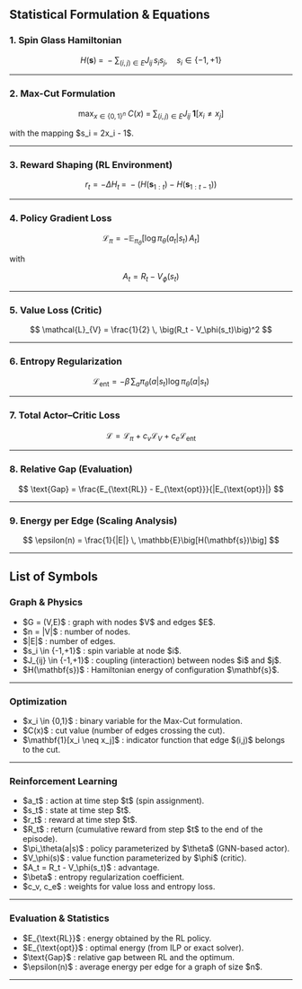 ## Statistical Formulation & Equations

### 1. Spin Glass Hamiltonian

$$
H(\mathbf{s}) \;=\; - \sum_{(i,j)\in E} J_{ij} \, s_i s_j, 
\quad s_i \in \{-1, +1\}
$$

---

### 2. Max-Cut Formulation

$$
\max_{x \in \{0,1\}^n} 
\; C(x) \;=\; \sum_{(i,j)\in E} J_{ij} \; \mathbf{1}[x_i \neq x_j]
$$

with the mapping \$s\_i = 2x\_i - 1\$.

---

### 3. Reward Shaping (RL Environment)

$$
r_t = -\Delta H_t \;=\; - \Big( H(\mathbf{s}_{1:t}) - H(\mathbf{s}_{1:t-1}) \Big)
$$

---

### 4. Policy Gradient Loss

$$
\mathcal{L}_{\pi} = - \mathbb{E}_{\pi_\theta} 
\left[ \log \pi_\theta(a_t|s_t) \, A_t \right]
$$

with

$$
A_t = R_t - V_\phi(s_t)
$$

---

### 5. Value Loss (Critic)

$$
\mathcal{L}_{V} = \frac{1}{2} \, \big(R_t - V_\phi(s_t)\big)^2
$$

---

### 6. Entropy Regularization

$$
\mathcal{L}_{\text{ent}} = - \beta \, 
\sum_{a} \pi_\theta(a|s_t) \log \pi_\theta(a|s_t)
$$

---

### 7. Total Actor–Critic Loss

$$
\mathcal{L} = \mathcal{L}_{\pi} + c_v \mathcal{L}_{V} + c_e \mathcal{L}_{\text{ent}}
$$

---

### 8. Relative Gap (Evaluation)

$$
\text{Gap} = 
\frac{E_{\text{RL}} - E_{\text{opt}}}{|E_{\text{opt}}|}
$$

---

### 9. Energy per Edge (Scaling Analysis)

$$
\epsilon(n) = \frac{1}{|E|} \, \mathbb{E}\big[H(\mathbf{s})\big]
$$

---

## List of Symbols

### Graph & Physics

* \$G = (V,E)\$ : graph with nodes \$V\$ and edges \$E\$.
* \$n = |V|\$ : number of nodes.
* \$|E|\$ : number of edges.
* \$s\_i \in {-1,+1}\$ : spin variable at node \$i\$.
* \$J\_{ij} \in {-1,+1}\$ : coupling (interaction) between nodes \$i\$ and \$j\$.
* \$H(\mathbf{s})\$ : Hamiltonian energy of configuration \$\mathbf{s}\$.

---

### Optimization

* \$x\_i \in {0,1}\$ : binary variable for the Max-Cut formulation.
* \$C(x)\$ : cut value (number of edges crossing the cut).
* \$\mathbf{1}\[x\_i \neq x\_j]\$ : indicator function that edge \$(i,j)\$ belongs to the cut.

---

### Reinforcement Learning

* \$a\_t\$ : action at time step \$t\$ (spin assignment).
* \$s\_t\$ : state at time step \$t\$.
* \$r\_t\$ : reward at time step \$t\$.
* \$R\_t\$ : return (cumulative reward from step \$t\$ to the end of the episode).
* \$\pi\_\theta(a|s)\$ : policy parameterized by \$\theta\$ (GNN-based actor).
* \$V\_\phi(s)\$ : value function parameterized by \$\phi\$ (critic).
* \$A\_t = R\_t - V\_\phi(s\_t)\$ : advantage.
* \$\beta\$ : entropy regularization coefficient.
* \$c\_v, c\_e\$ : weights for value loss and entropy loss.

---

### Evaluation & Statistics

* \$E\_{\text{RL}}\$ : energy obtained by the RL policy.
* \$E\_{\text{opt}}\$ : optimal energy (from ILP or exact solver).
* \$\text{Gap}\$ : relative gap between RL and the optimum.
* \$\epsilon(n)\$ : average energy per edge for a graph of size \$n\$.

---
